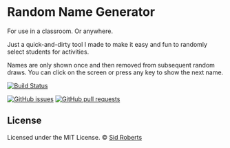 # Random Name Generator

For use in a classroom. Or anywhere.

Just a quick-and-dirty tool I made to make it easy and fun to randomly select students for activities.

Names are only shown once and then removed from subsequent random draws. You can click on the screen or press any key to show the next name.

[![Build Status](https://img.shields.io/travis/SidRoberts/random-name-generator/master.svg?style=for-the-badge)](https://travis-ci.org/SidRoberts/random-name-generator)

[![GitHub issues](https://img.shields.io/github/issues-raw/SidRoberts/random-name-generator.svg?style=for-the-badge)](https://github.com/SidRoberts/random-name-generator/issues)
[![GitHub pull requests](https://img.shields.io/github/issues-pr-raw/SidRoberts/random-name-generator.svg?style=for-the-badge)](https://github.com/SidRoberts/random-name-generator/pulls)

## License

Licensed under the MIT License.
© [Sid Roberts](https://github.com/SidRoberts)

